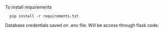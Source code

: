 To install requirements

 ```
   pip install -r requirements.txt
 ```

Database credentials saved on .env file. Will be access through flask code. 
